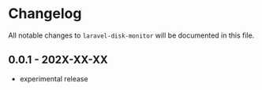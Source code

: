 # Changelog

All notable changes to `laravel-disk-monitor` will be documented in this file.

## 0.0.1 - 202X-XX-XX

- experimental release
